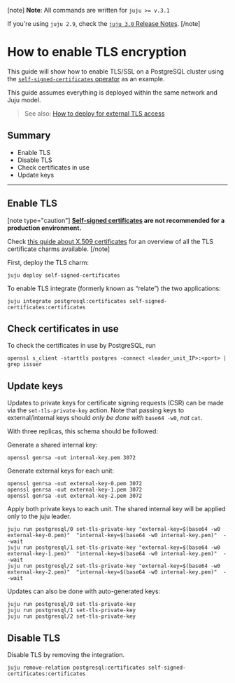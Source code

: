 [note]
**Note**: All commands are written for `juju >= v.3.1`

If you're using `juju 2.9`, check the [`juju 3.0` Release Notes](https://juju.is/docs/juju/roadmap#heading--juju-3-0-0---22-oct-2022).
[/note]

# How to enable TLS encryption

This guide will show how to enable TLS/SSL on a PostgreSQL cluster using the [`self-signed-certificates` operator](https://github.com/canonical/self-signed-certificates-operator) as an example.

This guide assumes everything is deployed within the same network and Juju model.

> See also: [How to deploy for external TLS access](/t/16576)

## Summary
* Enable TLS
* Disable TLS
* Check certificates in use
* Update keys
---

## Enable TLS

[note type="caution"]
**[Self-signed certificates](https://en.wikipedia.org/wiki/Self-signed_certificate) are not recommended for a production environment.**

Check [this guide about X.509 certificates](/t/11664) for an overview of all the TLS certificate charms available. 
[/note]

First, deploy the TLS charm:
```shell
juju deploy self-signed-certificates
```

To enable TLS integrate (formerly known as “relate”) the two applications:
```shell
juju integrate postgresql:certificates self-signed-certificates:certificates
```

## Check certificates in use
To check the certificates in use by PostgreSQL, run
```shell
openssl s_client -starttls postgres -connect <leader_unit_IP>:<port> | grep issuer
```

## Update keys
Updates to private keys for certificate signing requests (CSR) can be made via the `set-tls-private-key` action. Note that passing keys to external/internal keys should *only be done with* `base64 -w0`, *not* `cat`. 

With three replicas, this schema should be followed:

Generate a shared internal key:
```shell
openssl genrsa -out internal-key.pem 3072
```
Generate external keys for each unit:
```shell
openssl genrsa -out external-key-0.pem 3072
openssl genrsa -out external-key-1.pem 3072
openssl genrsa -out external-key-2.pem 3072
```

Apply both private keys to each unit. The shared internal key will be applied only to the juju leader.

```
juju run postgresql/0 set-tls-private-key "external-key=$(base64 -w0 external-key-0.pem)"  "internal-key=$(base64 -w0 internal-key.pem)"  --wait
juju run postgresql/1 set-tls-private-key "external-key=$(base64 -w0 external-key-1.pem)"  "internal-key=$(base64 -w0 internal-key.pem)"  --wait
juju run postgresql/2 set-tls-private-key "external-key=$(base64 -w0 external-key-2.pem)"  "internal-key=$(base64 -w0 internal-key.pem)"  --wait
```

Updates can also be done with auto-generated keys:

```
juju run postgresql/0 set-tls-private-key
juju run postgresql/1 set-tls-private-key
juju run postgresql/2 set-tls-private-key
```

## Disable TLS
Disable TLS by removing the integration.
```shell
juju remove-relation postgresql:certificates self-signed-certificates:certificates
```